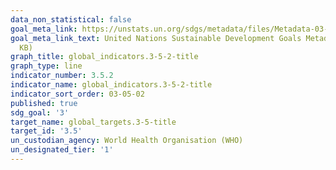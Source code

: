 ```yaml
---
data_non_statistical: false
goal_meta_link: https://unstats.un.org/sdgs/metadata/files/Metadata-03-05-02.pdf
goal_meta_link_text: United Nations Sustainable Development Goals Metadata (PDF 214
  KB)
graph_title: global_indicators.3-5-2-title
graph_type: line
indicator_number: 3.5.2
indicator_name: global_indicators.3-5-2-title
indicator_sort_order: 03-05-02
published: true
sdg_goal: '3'
target_name: global_targets.3-5-title
target_id: '3.5'
un_custodian_agency: World Health Organisation (WHO)
un_designated_tier: '1'
---
```

